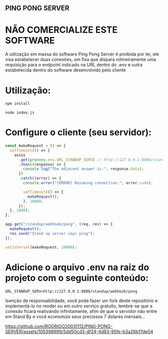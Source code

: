 ## PING PONG SERVER

# NÃO COMERCIALIZE ESTE SOFTWARE

A utilização em massa do software Ping Pong Server é proibída por lei, ele visa estabelecer duas conexões, um fixa que dispara rotineiramente uma requisição para o endpoint indicado na URL dentro do .env e outra estabelecida dentro do software desenvolvido pelo cliente

# Utilização:

```sh
npm install
```

```
node index.js
```

# Configure o cliente (seu servidor):

```js
const makeRequest = () => {
  setTimeout(() => {
    axios
      .get(process.env.URL_STANDUP_SERV) // http://127.0.0.1:8080/standup/webhook/pong
      .then((response) => {
        console.log("The adjacent answer is:", response.data);
      })
      .catch((error) => {
        console.error("[ERROR] Resuming connection:", error.code);

        setTimeout(() => {
          makeRequest();
        }, 1000);
      });
  }, 1000);
};

app.get("/standup/webhook/pong", (req, res) => {
  makeRequest();
  res.send("Stand up server says ping");
});

setInterval(makeRequest, 10000);
```

# Adicione o arquivo .env na raiz do projeto com o seguinte conteúdo:

```
URL_STANDUP_SERV=http://127.0.0.1:8080/standup/webhook/pong
```

Isenção de responsabilidade, você pode fazer um fork deste repositório e implementá-lo no render ou em outro serviço gratuito, lembre-se que a conexão ficará reativando infinitamente, afim de que o servidor não entre em Stand By e você economize seus preciosos 7 dólares mensais...

https://github.com/RODRIGO20031112/PING-PONG-SERVER/assets/105398999/5dd50cd3-df24-4d83-95fe-b3a26b17de04
